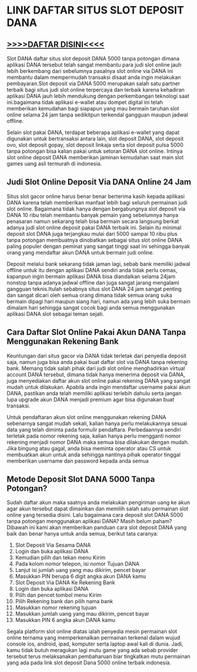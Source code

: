 # **LINK DAFTAR SITUS SLOT DEPOSIT DANA**

## [**>>>>DAFTAR DISINI<<<<**](https://gpstoto.com/?ref=maxwin)

Slot DANA daftar situs slot deposit DANA 5000 tanpa potongan dimana aplikasi DANA tersebut telah sangat membantu para judi slot online jauh lebih berkembang dari sebelumnya pasalnya slot online via DANA ini membantu dalam mempermudah transaksi disaat anda ingin melakukan pembayaran.Slot deposit via DANA 5000 merupakan salah satu partner terbaik bagi situs judi slot online terpercaya dan terbaik karena kehadiran aplikasi DANA jauh lebih mendukung dengan perkembangan teknologi saat ini.bagaimana tidak aplikasi e-wallet atau dompet digital ini telah memberikan kemudahan bagi siapapun yang mau bermain taruhan slot online selama 24 jam tanpa sedikitpun terkendal gangguan maupun jadwal offline.

Selain slot pakai DANA, terdapat beberapa aplikasi e-wallet yang dapat digunakan untuk bertransaksi antara lain, slot deposit DANA, slot deposit ovo, slot deposit gopay, slot deposit linkaja serta slot deposit pulsa 5000 tanpa potongan bisa kalian pakai untuk setoran DANA slot online. Intinya slot online deposit DANA memberikan jaminan kemudahan saat main slot games uang asli termurah di indonesia.

## **Judi Slot Online Deposit Via DANA Online 24 Jam**

Situs slot gacor online harus benar benar berterima kasih kepada aplikasi DANA karena telah memberikan manfaat lebih bagi seluruh permainan judi slot online. Bagaimana tidak hanya dengan bergabungnya slot deposit via DANA 10 ribu telah membantu banyak pemain yang sebelumnya hanya penasaran namun sekarang telah bisa bermain secara langsung berkat adanya judi slot online deposit pakai DANA terbaik ini. Selain itu minimal deposit slot DANA juga terjangkau mulai dari 5000 sampai 10 ribu plus tanpa potongan membuatnya dinobatkan sebagai situs slot online DANA paling populer dengan peminat yang sangat tinggi saat ini sehingga banyak orang yang mendaftar akun DANA untuk bermain judi online.

Deposit melalui bank sekarang tidak jaman lagi, sebab bank memiliki jadwal offline untuk itu dengan aplikasi DANA sendiri anda tidak perlu cemas, kapanpun ingin bermain aplikasi DANA bisa diandalkan selama 24jam nonstop tanpa adanya jadwal offline dan juga sangat jarang mengalami gangguan teknis.Itulah sebabnya situs slot DANA 24 jam sangat penting dan sangat dicari oleh semua orang dimana tidak semua orang suka bermain dipagi hari maupun siang hari, namun ada yang lebih suka bermain dimalam hari sehingga sangat cocok bagi anda semua menggunakan aplikasi DANA slot sebagai teman sejati.

## **Cara Daftar Slot Online Pakai Akun DANA Tanpa Menggunakan Rekening Bank**

Keuntungan dari situs gacor via DANA tidak terletak dari penyedia deposit saja, namun juga bisa anda pakai buat daftar slot via DANA tanpa rekening bank. Memang tidak salah pihak dari judi slot online menghadirkan virtual account DANA tersebut, dimana tidak hanya menerima deposit via DANA, juga menyediakan daftar akun slot online pakai rekening DANA yang sangat mudah untuk dilakukan. Apabila anda ingin mendaftar username pakai akun DANA, pastikan anda telah memiliki aplikasi terlebih dahulu serta jangan lupa upgrade akun DANA menjadi premium agar bisa digunakan buat transaksi.

Untuk pendaftaran akun slot online menggunakan rekening DANA sebenarnya sangat mudah sekali, kalian hanya perlu melakukannya sesuai data yang telah diminta pada formulir pendaftara. Perbedaannya sendiri terletak pada nomor rekening saja, kalian hanya perlu mengganti nomor rekening menjadi nomor DANA maka semua bisa dilakukan dengan mudah. Jika bingung atau gagal, anda bisa meminta operator atau CS untuk membuatkan akun untuk anda sehingga nantinya pihak operator tinggal memberikan username dan password kepada anda semua

## **Metode Deposit Slot DANA 5000 Tanpa Potongan?**

Sudah daftar akun maka saatnya anda melakukan pengiriman uang ke akun agar akun tersebut dapat dimainkan dan memilih salah satu permainan slot online yang tersedia disini. Lalu bagaimana cara deposit slot DANA 5000 tanpa potongan menggunakan aplikasi DANA? Masih belum paham? Dibawah ini kami akan memberikan panduan cara slot deposit DANA yang baik dan benar hanya untuk anda semua, berikut tata caranya:

1. Slot Deposit Via Sesama DANA
2. Login dan buka aplikasi DANA
3. Kemudian pilih dan tekan menu Kirim
4. Pada kolom nomor telepon, isi nomor Tujuan DANA
5. Lanjut isi jumlah uang yang mau dikirim, pencet bayar
6. Masukkan PIN berupa 6 digit angka akun DANA kamu
7. Slot Deposit Via DANA Ke Rekening Bank
8. Login dan buka aplikasi DANA
9. Pilih dan pencet tombol menu Kirim
10. Pilih Rekening bank dan pilih nama bank
11. Masukkan nomor rekening tujuan
12. Masukkan jumlah uang yang mau dikirim, pencet bayar
13. Masukkan PIN 6 angka akun DANA kamu

Segala platform slot online diatas ialah penyedia mesin permainan slot online ternama yang memperkenalkan permainan terkenal dalam wujud console ios, android, ipad, komputer serta laptop awal kali di dunia. Jadi, kamu tidak butuh meragukan lagi mutu game yang ada sebab provider tersebut terus melaksanakan pembaharuan biar tingkatkan mutu permainan yang ada pada link slot deposit Dana 5000 online terbaik indonesia.
